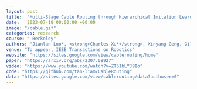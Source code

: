 ```yaml
---
layout: post
title:  "Multi-Stage Cable Routing through Hierarchical Imitation Learning"
date:   2023-07-18 00:00:00 +00:00
image: "/cable.gif"
categories: research
course: " Berkeley"
authors: "Jianlan Luo*, <strong>Charles Xu*</strong>, Xinyang Geng, Gilbert Feng, Kuan Fang, Liam Tan, Stefan Schaal, Sergey Levine"
venue: "To appear, IEEE Transactions on Robotics"
website: "https://sites.google.com/view/cablerouting/home"
paper: "https://arxiv.org/abs/2307.08927"
video: "https://www.youtube.com/watch?v=ZT51bLYJ9Io"
code: "https://github.com/tan-liam/CableRouting"
data: "https://sites.google.com/view/cablerouting/data?authuser=0"
---
```



